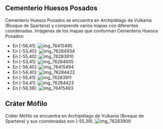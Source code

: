 ## Cementerio Huesos Posados
Cementerio Huesos Posados se encuentra en Archipiélago de Vulkania (Bosque de Spartana) y comprende varios mapas con diferentes coordenadas.
Imágenes de los mapas que conforman Cementerio Huesos Posados:
- En [-56,41]: ![img_76415495](https://media.discordapp.net/attachments/1115311447145193482/1115366497460686972/76415495.jpg)
- En [-53,40]: ![img_76284934](https://media.discordapp.net/attachments/1115311447145193482/1115366136578592860/76284934.jpg)
- En [-55,40]: ![img_76283910](https://media.discordapp.net/attachments/1115311447145193482/1115366063186640987/76283910.jpg)
- En [-53,41]: ![img_76284935](https://media.discordapp.net/attachments/1115311447145193482/1115366157294239835/76284935.jpg)
- En [-56,40]: ![img_76415494](https://media.discordapp.net/attachments/1115311447145193482/1115366477177032754/76415494.jpg)
- En [-54,40]: ![img_76284422](https://media.discordapp.net/attachments/1115311447145193482/1115366096774631545/76284422.jpg)
- En [-55,41]: ![img_76283911](https://media.discordapp.net/attachments/1115311447145193482/1115366065472544808/76283911.jpg)
- En [-54,41]: ![img_76284423](https://media.discordapp.net/attachments/1115311447145193482/1115366117846823055/76284423.jpg)
- En [-56,39]: ![img_76415493](https://media.discordapp.net/attachments/1115311447145193482/1115366475679678564/76415493.jpg)

## Cráter Mófilo
Cráter Mófilo se encuentra en Archipiélago de Vulkania (Bosque de Spartana) y sus coordenadas son [-55,39].
![img_76283909](https://media.discordapp.net/attachments/1115311447145193482/1115366061613785118/76283909.jpg)